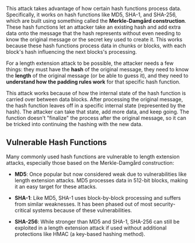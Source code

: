 This attack takes advantage of how certain hash functions process data. Specifically, it works on hash functions like MD5, SHA-1, and SHA-256, which are built using something called the **Merkle-Damgård construction**. These hash functions let an attacker take an existing hash and add extra data onto the message that the hash represents without even needing to know the original message or the secret key used to create it. This works because these hash functions process data in chunks or blocks, with each block's hash influencing the next blocks's processing. 

For a length extension attack to be possible, the attacker needs a few things: they must have the **hash** of the original message, they need to know the **length** of the original message (or be able to guess it), and they need to **understand how the padding rules work** for that specific hash function.

This attack works because of how the internal state of the hash function is carried over between data blocks. After processing the original message, the hash function leaves off in a specific internal state (represented by the hash). The attacker can take that state, add more data, and keep going. The function doesn't "finalize" the process after the original message, so it can be tricked into continuing the hashing with the new data.

## Vulnerable Hash Functions

Many commonly used hash functions are vulnerable to length extension attacks, especially those based on the Merkle-Damgård construction:

- **MD5**: Once popular but now considered weak due to vulnerabilities like length extension attacks. MD5 processes data in 512-bit blocks, making it an easy target for these attacks.
    
- **SHA-1**: Like MD5, SHA-1 uses block-by-block processing and suffers from similar weaknesses. It has been phased out of most security-critical systems because of these vulnerabilities.
    
- **SHA-256**: While stronger than MD5 and SHA-1, SHA-256 can still be exploited in a length extension attack if used without additional protections like HMAC (a key-based hashing method).
